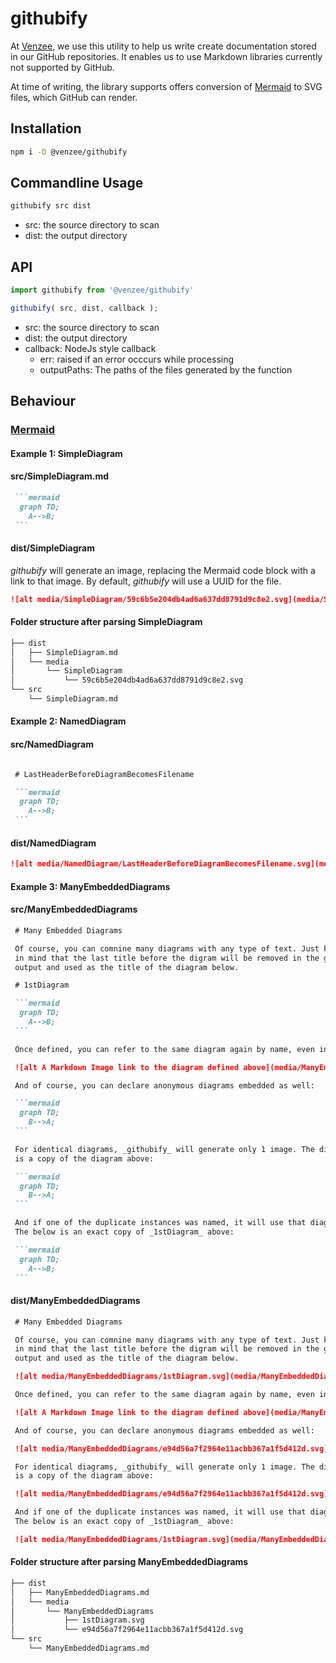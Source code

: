 # githubify

At [Venzee](https://www.venzee.com]), we use this utility to help us write create documentation stored in our GitHub repositories. It enables us to use Markdown libraries currently not supported by GitHub.

At time of writing, the library supports offers conversion of [Mermaid](https://mermaidjs.github.io/) to SVG files, which GitHub can render.

## Installation

```bash
npm i -D @venzee/githubify
```

## Commandline Usage

```bash
githubify src dist
```

* src: the source directory to scan
* dist: the output directory

## API

```javascript
import githubify from '@venzee/githubify'

githubify( src, dist, callback );
```

* src: the source directory to scan
* dist: the output directory
* callback: NodeJs style callback
  * err: raised if an error occcurs while processing
  * outputPaths: The paths of the files generated by the function

## Behaviour

### [Mermaid](https://mermaidjs.github.io/)

#### Example 1: SimpleDiagram

#### src/SimpleDiagram.md

````markdown
 ```mermaid
  graph TD;
    A-->B;
 ```
````

#### dist/SimpleDiagram

_githubify_ will generate an image, replacing the Mermaid code block with a
link to that image. By default, _githubify_ will use a UUID for the file.

````markdown
![alt media/SimpleDiagram/59c6b5e204db4ad6a637dd8791d9c8e2.svg](media/SimpleDiagram/59c6b5e204db4ad6a637dd8791d9c8e2.svg)
````

#### Folder structure after parsing SimpleDiagram

```bash
├── dist
│   ├── SimpleDiagram.md
│   └── media
│       └── SimpleDiagram
│           └── 59c6b5e204db4ad6a637dd8791d9c8e2.svg
└── src
    └── SimpleDiagram.md
```

#### Example 2: NamedDiagram

#### src/NamedDiagram

````markdown

 # LastHeaderBeforeDiagramBecomesFilename

 ```mermaid
  graph TD;
    A-->B;
 ```
````

#### dist/NamedDiagram

```markdown
![alt media/NamedDiagram/LastHeaderBeforeDiagramBecomesFilename.svg](media/NamedDiagram/LastHeaderBeforeDiagramBecomesFilename.svg)
```

#### Example 3: ManyEmbeddedDiagrams

#### src/ManyEmbeddedDiagrams

````markdown
 # Many Embedded Diagrams

 Of course, you can comnine many diagrams with any type of text. Just keep
 in mind that the last title before the digram will be removed in the generated
 output and used as the title of the diagram below.

 # 1stDiagram

 ```mermaid
  graph TD;
    A-->B;
 ```

 Once defined, you can refer to the same diagram again by name, even in the source:

 ![alt A Markdown Image link to the diagram defined above](media/ManyEmbeddedDiagrams/1stDiagram.svg)

 And of course, you can declare anonymous diagrams embedded as well:

 ```mermaid
  graph TD;
    B-->A;
 ```

 For identical diagrams, _githubify_ will generate only 1 image. The diagram below
 is a copy of the diagram above:

 ```mermaid
  graph TD;
    B-->A;
 ```

 And if one of the duplicate instances was named, it will use that diagram's name.
 The below is an exact copy of _1stDiagram_ above:

 ```mermaid
  graph TD;
    A-->B;
 ```
````

#### dist/ManyEmbeddedDiagrams

````markdown
 # Many Embedded Diagrams

 Of course, you can comnine many diagrams with any type of text. Just keep
 in mind that the last title before the digram will be removed in the generated
 output and used as the title of the diagram below.

 ![alt media/ManyEmbeddedDiagrams/1stDiagram.svg](media/ManyEmbeddedDiagrams/1stDiagram.svg)

 Once defined, you can refer to the same diagram again by name, even in the source:

 ![alt A Markdown Image link to the diagram defined above](media/ManyEmbeddedDiagrams/1stDiagram.svg)

 And of course, you can declare anonymous diagrams embedded as well:

 ![alt media/ManyEmbeddedDiagrams/e94d56a7f2964e11acbb367a1f5d412d.svg](media/ManyEmbeddedDiagrams/e94d56a7f2964e11acbb367a1f5d412d.svg)

 For identical diagrams, _githubify_ will generate only 1 image. The diagram below
 is a copy of the diagram above:

 ![alt media/ManyEmbeddedDiagrams/e94d56a7f2964e11acbb367a1f5d412d.svg](media/ManyEmbeddedDiagrams/e94d56a7f2964e11acbb367a1f5d412d.svg)

 And if one of the duplicate instances was named, it will use that diagram's name.
 The below is an exact copy of _1stDiagram_ above:

 ![alt media/ManyEmbeddedDiagrams/1stDiagram.svg](media/ManyEmbeddedDiagrams/1stDiagram.svg)
````

#### Folder structure after parsing ManyEmbeddedDiagrams

```bash
├── dist
│   ├── ManyEmbeddedDiagrams.md
│   └── media
│       └── ManyEmbeddedDiagrams
│           ├── 1stDiagram.svg
│           └── e94d56a7f2964e11acbb367a1f5d412d.svg
└── src
    └── ManyEmbeddedDiagrams.md
```
